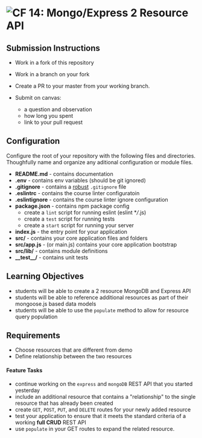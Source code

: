 # ![CF](http://i.imgur.com/7v5ASc8.png) 14: Mongo/Express 2 Resource API

## Submission Instructions

- Work in a fork of this repository
- Work in a branch on your fork
- Create a PR to your master from your working branch.
- Submit on canvas:

  - a question and observation
  - how long you spent
  - link to your pull request

## Configuration

Configure the root of your repository with the following files and directories. Thoughfully name and organize any aditional configuration or module files.

- **README.md** - contains documentation
- **.env** - contains env variables (should be git ignored)
- **.gitignore** - contains a [robust](http://gitignore.io) `.gitignore` file
- **.eslintrc** - contains the course linter configuratoin
- **.eslintignore** - contains the course linter ignore configuration
- **package.json** - contains npm package config
  - create a `lint` script for running eslint (eslint \*_/_.js)
  - create a `test` script for running tests
  - create a `start` script for running your server
- **index.js** - the entry point for your application
- **src/** - contains your core application files and folders
- **src/app.js** - (or main.js) contains your core application bootstrap
- **src/lib/** - contains module definitions
- **\_\_test\_\_/** - contains unit tests

## Learning Objectives

- students will be able to create a 2 resource MongoDB and Express API
- students will be able to reference additional resources as part of their mongoose.js based data models
- students will be able to use the `populate` method to allow for resource query population

## Requirements

- Choose resources that are different from demo
- Define relationship between the two resources

#### Feature Tasks

- continue working on the `express` and `mongoDB` REST API that you started yesterday
- include an additional resource that contains a "relationship" to the single resource that has already been created
- create `GET`, `POST`, `PUT`, and `DELETE` routes for your newly added resource
- test your application to ensure that it meets the standard criteria of a working **full CRUD** REST API
- use `populate` in your GET routes to expand the related resource.
